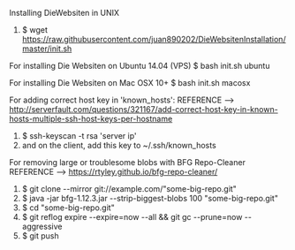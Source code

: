 Installing DieWebsiten in UNIX

1. $ wget https://raw.githubusercontent.com/juan890202/DieWebsitenInstallation/master/init.sh

For installing Die Websiten on Ubuntu 14.04 (VPS)
$ bash init.sh ubuntu

For installing Die Websiten on Mac OSX 10+
$ bash init.sh macosx





For adding correct host key in 'known_hosts':
REFERENCE --> http://serverfault.com/questions/321167/add-correct-host-key-in-known-hosts-multiple-ssh-host-keys-per-hostname

1. $ ssh-keyscan -t rsa 'server ip'
2. and on the client, add this key to ~/.ssh/known_hosts



For removing large or troublesome blobs with BFG Repo-Cleaner
REFERENCE --> https://rtyley.github.io/bfg-repo-cleaner/

1. $ git clone --mirror git://example.com/"some-big-repo.git"
2. $ java -jar bfg-1.12.3.jar --strip-biggest-blobs 100 "some-big-repo.git"
3. $ cd "some-big-repo.git"
4. $ git reflog expire --expire=now --all && git gc --prune=now --aggressive
5. $ git push